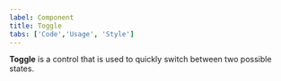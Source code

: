 ```yaml
---
label: Component
title: Toggle
tabs: ['Code','Usage', 'Style']
---
```


<page-intro>**Toggle** is a control that is used to quickly switch between two possible states.</page-intro>

<component 
    name="Toggle"
    component="toggle" 
    variation="toggle"
    codepen="ooZqxw"
    hasReactVersion="true"
    >
</component>
<component 
    name="Small Toggle"
    component="toggle" 
    variation="toggle--small"
    codepen="pagwYV"
    hasReactVersion="true"
    >
</component>
<component-docs component="toggle"></component-docs>